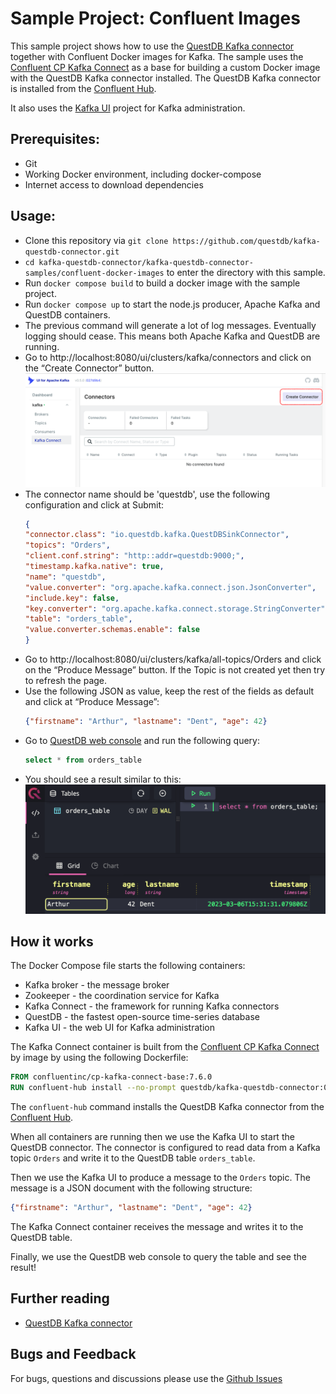 # Sample Project: Confluent Images
This sample project shows how to use the [QuestDB Kafka connector](https://questdb.io/docs/third-party-tools/kafka/questdb-kafka/) together with Confluent Docker images for Kafka.
The sample uses the [Confluent CP Kafka Connect](https://hub.docker.com/r/confluentinc/cp-kafka-connect-base) as a base for 
building a custom Docker image with the QuestDB Kafka connector installed. The QuestDB Kafka connector is installed from the
[Confluent Hub](https://www.confluent.io/hub/questdb/kafka-questdb-connector).


It also uses the [Kafka UI](https://github.com/provectus/kafka-ui) project for Kafka administration. 

## Prerequisites:
- Git
- Working Docker environment, including docker-compose
- Internet access to download dependencies

## Usage:
- Clone this repository via `git clone https://github.com/questdb/kafka-questdb-connector.git`
- `cd kafka-questdb-connector/kafka-questdb-connector-samples/confluent-docker-images` to enter the directory with this sample.
- Run `docker compose build` to build a docker image with the sample project.
- Run `docker compose up` to start the node.js producer, Apache Kafka and QuestDB containers.
- The previous command will generate a lot of log messages. Eventually logging should cease. This means both Apache Kafka and QuestDB are running.
- Go to http://localhost:8080/ui/clusters/kafka/connectors and click on the “Create Connector” button.
    ![screenshot of Kafka UI, with the Create Connector button highlighted](img/create.png)
- The connector name should be 'questdb', use the following configuration and click at Submit:
    ```json
  {
    "connector.class": "io.questdb.kafka.QuestDBSinkConnector",
    "topics": "Orders",
    "client.conf.string": "http::addr=questdb:9000;",
    "timestamp.kafka.native": true,
    "name": "questdb",
    "value.converter": "org.apache.kafka.connect.json.JsonConverter",
    "include.key": false,
    "key.converter": "org.apache.kafka.connect.storage.StringConverter",
    "table": "orders_table",
    "value.converter.schemas.enable": false
  }
    ```
- Go to http://localhost:8080/ui/clusters/kafka/all-topics/Orders and click on the “Produce Message” button. If the Topic is not created yet then try to refresh the page.
- Use the following JSON as value, keep the rest of the fields as default and click at “Produce Message”:
    ```json
  {"firstname": "Arthur", "lastname": "Dent", "age": 42}
    ```
- Go to [QuestDB web console](http://localhost:9000) and run the following query:
    ```sql
    select * from orders_table
    ```
- You should see a result similar to this:
    ![screenshot of QuestDB web console, with the result of the query](img/questdb.png)

## How it works
The Docker Compose file starts the following containers:
- Kafka broker - the message broker
- Zookeeper - the coordination service for Kafka
- Kafka Connect - the framework for running Kafka connectors
- QuestDB - the fastest open-source time-series database
- Kafka UI - the web UI for Kafka administration

The Kafka Connect container is built from the [Confluent CP Kafka Connect](https://hub.docker.com/r/confluentinc/cp-kafka-connect-base) by image by using the following Dockerfile:
```dockerfile
FROM confluentinc/cp-kafka-connect-base:7.6.0
RUN confluent-hub install --no-prompt questdb/kafka-questdb-connector:0.11
```
The `confluent-hub` command installs the QuestDB Kafka connector from the [Confluent Hub](https://www.confluent.io/hub/questdb/kafka-questdb-connector).

When all containers are running then we use the Kafka UI to start the QuestDB connector. The connector is configured to read data from a Kafka topic `Orders` and write it to the QuestDB table `orders_table`.

Then we use the Kafka UI to produce a message to the `Orders` topic. The message is a JSON document with the following structure:
```json
{"firstname": "Arthur", "lastname": "Dent", "age": 42}
```
The Kafka Connect container receives the message and writes it to the QuestDB table.

Finally, we use the QuestDB web console to query the table and see the result!

## Further reading
- [QuestDB Kafka connector](https://questdb.io/docs/third-party-tools/kafka/questdb-kafka/)

## Bugs and Feedback
For bugs, questions and discussions please use the [Github Issues](https://github.com/questdb/kafka-questdb-connector/issues/new)